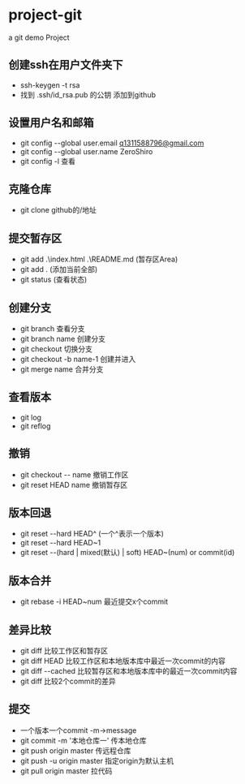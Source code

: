 # project-git
a git demo Project

## 创建ssh在用户文件夹下
- ssh-keygen -t rsa 
- 找到 .ssh/id_rsa.pub 的公钥 添加到github

## 设置用户名和邮箱
- git config --global user.email q1311588796@gmail.com
- git config --global user.name ZeroShiro
- git config -l  查看

## 克隆仓库
- git clone github的/地址

## 提交暂存区
- git add .\index.html .\README.md  (暂存区Area)
- git add .  (添加当前全部)
- git status (查看状态)

## 创建分支
- git branch             查看分支
- git branch name        创建分支
- git checkout           切换分支
- git checkout -b name-1 创建并进入
- git merge name         合并分支

## 查看版本
- git log 
- git reflog

## 撤销
- git checkout -- name  撤销工作区
- git reset HEAD name   撤销暂存区

## 版本回退
- git reset --hard HEAD^     (一个^表示一个版本)
- git reset --hard HEAD~1   
- git reset --(hard | mixed(默认) | soft)  HEAD~(num) or commit(id)

## 版本合并
- git rebase -i HEAD~num 最近提交x个commit

## 差异比较
- git diff                         比较工作区和暂存区
- git diff HEAD                    比较工作区和本地版本库中最近一次commit的内容
- git diff --cached                比较暂存区和本地版本库中的最近一次commit内容
- git diff <commit-id> <commit-id> 比较2个commit的差异

## 提交
-  一个版本一个commit -m->message
-  git commit -m '本地仓库一' 传本地仓库
-  git push  origin master   传远程仓库
-  git push -u origin master 指定origin为默认主机 
-  git pull origin master 拉代码


